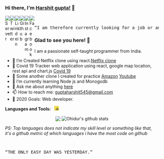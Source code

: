 ### Hi there, I'm [Harshit gupta!](https://protfolio-142c9.web.app/) 👋
<a href="https://discord.com/channels/@me">
  <img align="left" alt=" Server" width="16px" src="https://cdn.jsdelivr.net/npm/simple-icons@v3/icons/discord.svg" />
</a>
<a href="https://twitter.com/athleteharshit">
  <img align="left" alt=" Twitter" width="16px" src="https://cdn.jsdelivr.net/npm/simple-icons@v3/icons/twitter.svg" />
</a>
<a href="https://www.linkedin.com/in/athleteharshit/">
  <img align="left" alt=" Linkdein" width="16px" src="https://cdn.jsdelivr.net/npm/simple-icons@v3/icons/linkedin.svg" />
</a>
<a href="https://github.com/athleteharshit">
  <img align="left" alt="Github" width="16px" src="https://cdn.jsdelivr.net/npm/simple-icons@v3/icons/github.svg" />
</a>
<a href="https://www.instagram.com/athleteharshit/?hl=en">
  <img align="left" alt="Instagram" width="16px" src="https://cdn.jsdelivr.net/npm/simple-icons@v3/icons/instagram.svg" />
</a>
<a href="https://www.facebook.com/profile.php?id=100006042162271">
  <img align="left" alt="Facebook" width="16px" src="https://cdn.jsdelivr.net/npm/simple-icons@v3/icons/facebook.svg" />
</a>

<br />

<pre>
“I am therefore currently looking for a job or an internship as a front-end developer.”
</pre>

### Glad to see you here! 🤩 &nbsp;

I am a passionate self-taught programmer from India.
- 🔭 I’m Created Netflix clone using react.[Netflix clone](https://netflix-clone-86bdb.web.app/)
- 🌱 Covid 19 Tracker web application using react, google map location, rest api and chart.js [Covid 19](https://covid-19-4e5a4.web.app/)
- 👯 Some another clone I created for practice [Amazon](https://clone-8a8c7.web.app/) [Youtube](https://clone-376b0.web.app/)
- 🌱 I’m currently learning Node js and Monogodb
- 💬 Ask me about anything [here](https://github.com/ohidurbappy/ohidurbappy/issues)
- 📫 How to reach me: guptaharshit545@gmail.com <br>
- 🥅 2020 Goals: Web developer.

**Languages and Tools:** &nbsp;
<code><img height="15" src="https://raw.githubusercontent.com/github/explore/80688e429a7d4ef2fca1e82350fe8e3517d3494d/topics/javascript/javascript.png"></code>



<p align="center">
  <img align="center" src="https://github-readme-stats.vercel.app/api/top-langs/?username=athleteharshit&theme=radical&hide_langs_below=1&layout=compact" />
  <img align="center" src="https://github-readme-stats.vercel.app/api?username=athleteharshit&show_icons=true&theme=radical&line_height=21" alt="Ohidur's github stats"/>
</p>

*PS: Top languages does not indicate my skill level or something like that, it's a github metric of which languages i have the most code on github*

<br />



<pre>
“THE ONLY EASY DAY WAS YESTERDAY.”
</pre>

